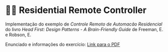 # :woman_cook: Residential Remote Controller

Implementação do exemplo de _Controle Remoto de Automacão Residencial_ do livro _Head First: Design Patterns - A Brain-Friendly Guide_ de Freeman, E. e Robson, E.

Enunciado e informações do exercício: [Link para o PDF](https://github.com/tnicacio/ifc-programacao6/files/7318326/exercicio-command.pdf)
